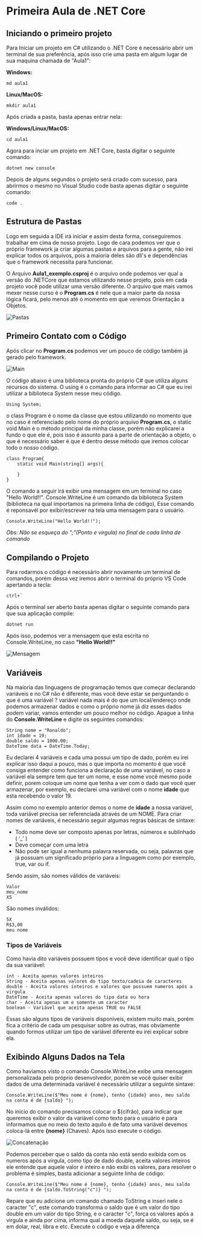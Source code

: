# Primeira Aula de .NET Core

## Iniciando o primeiro projeto
Para Iniciar um projeto em C# utilizando o .NET Core é necessário abrir um terminal de sua preferência, após isso crie uma pasta em algum lugar de sua maquina chamada de "Aula1": 

**Windows:**   
    
    md aula1

**Linux/MacOS:**

    mkdir aula1

Após criada a pasta, basta apenas entrar nela:

**Windows/Linux/MacOS:**   
    
    cd aula1

Agora para inciar um projeto em .NET Core, basta digitar o seguinte comando:

    dotnet new console

Depois de alguns segundos o projeto será criado com sucesso, para abrirmos o mesmo no Visual Studio code basta apenas digitar o seguinte comando:

    code .

## Estrutura de Pastas
Logo em seguida a IDE irá iniciar e assim desta forma, conseguiremos trabalhar em cima de nosso projeto. Logo de cara podemos ver que o próprio framework ja criar algumas pastas e arquivos para a gente, não irei explicar todos os arquivos, pois a maioria deles são dll's e dependências que o framework necessita para funcionar. 

O Arquivo **Aula1_exemplo.csproj** é o arquivo onde podemos ver qual a versão do .NETCore que estamos utilizando nesse projeto, pois em cada projeto você pode utilizar uma versão diferente. O arquivo que mais vamos mexer nesse curso é o **Program.cs** é nele que a maior parte da nossa lógica ficará, pelo menos até o momento em que veremos Orientação a Objetos.

![Pastas](/asset/img/Pastas "Pastas")

## Primeiro Contato com o Código

Após clicar no **Program.cs** podemos ver um pouco de código também já gerado pelo framework.

![Main](/asset/img/main "Main")

O código abaixo é uma biblioteca pronta do próprio C# que utiliza alguns recursos do sistema. O using é o comando para informar ao C# que eu irei utilizar a biblioteca System nesse meu código.

    Using System;

o class Program é o nome da classe que estou utilizando no momento que no caso é referenciado pelo nome do próprio arquivo **Program.cs**, o static void Main é o método principal da minha classe, porém não explicarei a fundo o que ele é, pois isso é assunto para a parte de orientação a objeto, o que é necessário saber é que é dentro desse método que iremos colocar todo o nosso código.

    class Program{
        static void Main(string[] args){

        }
    }

O comando a seguir irá exibir uma mensagem em um terminal no caso "Hello World!!". Console.WriteLine é um comando da biblioteca System (biblioteca na qual importamos na primeira linha de código), Esse comando é reponsavél por exibir/escrever na tela uma mensagem para o usuário.

    Console.WriteLine("Hello World!!");

*Obs: Não se esqueça do ";"(Ponto e virgula) no final de cada linha de comando*

## Compilando o Projeto

Para rodarmos o código é necessário abrir novamente um terminal de comandos, porém dessa vez iremos abrir o terminal do próprio VS Code apertando a tecla:

    ctrl+`

Após o terminal ser aberto basta apenas digitar o seguinte comando para que sua aplicação compile: 

    dotnet run

Após isso, podemos ver a mensagem que esta escrita no Console.WriteLine, no caso **"Hello World!!"**

![Mensagem](/asset/img/mensagem "Mensagem")

## Variáveis

Na maioria das linguagens de programação temos que começar declarando variáveis e no C# não é diferente, mas você deve estar se perguntando o que é uma variável ? variável nada mais é do que um local/endereço onde podemos armazenar dados e como o próprio nome já diz esses dados podem variar, vamos entender um pouco melhor no código. Apague a linha do **Console.WriteLine** e digite os seguintes comandos:

    String nome = "Ronaldo";
    int idade = 19;
    double saldo = 1000.00;
    DateTime data = DateTime.Today;

Eu declarei 4 variáveis e cada uma possui um tipo de dado, porém eu irei explicar isso daqui a pouco, mas o que importa no momento é que você consiga entender como funciona a declaração de uma variável, no caso a variável ela sempre tem que ter um nome, e esse nome você mesmo pode definir, porem coloque um nome que tenha a ver com o dado que você quer armazenar, por exemplo, eu declarei uma variável com o nome **idade** que esta recebendo o valor 19.

Assim como no exemplo anterior demos o nome de **idade** a nossa variável, toda variável precisa ser referenciada através de um NOME. Para criar nomes de variáveis, é necessário seguir algumas regras básicas de sintaxe:

- Todo nome deve ser composto apenas por letras, números e sublinhado ( ‘_’ )
- Deve começar com uma letra
- Não pode ser igual a nenhuma palavra reservada, ou seja, palavras que já possuam um significado próprio para a linguagem como por exemplo, true, var ou if.

Sendo assim, são nomes válidos de variáveis:

    Valor
    meu_nome
    X5

São nomes inválidos:

    5X
    R$3,00
    meu nome

### Tipos de Variáveis

Como havia dito variáveis possuem tipos e você deve identificar qual o tipo da sua variável:

    int - Aceita apenas valores inteiros
    String - Aceita apenas valores do tipo texto/cadeia de caracteres
    double - Aceita valores inteiros e valores que possuem numeros após a virgula
    DateTime - Aceita apenas valores do tipo data ou hora
    char - Aceita apenas um e somente um caracter
    boolean - Variável que aceita apenas TRUE ou FALSE

Essas são alguns tipos de variáveis disponiveis, existem muito mais, porém fica a critério de cada um pesquisar sobre as outras, mas obviamente quando formos utilizar um tipo de variável diferente eu irei explicar sobre ela.

## Exibindo Alguns Dados na Tela

Como haviamos visto o comando Console.WriteLine exibe uma mensagem personalizada pelo próprio desenvolvedor, porém se você quiser exibir dados de uma determinada variável é necessário utilizar a seguinte sintaxe:

    Console.WriteLine($"Meu nome é {nome}, tenho {idade} anos, meu saldo na conta é de {saldo} ");

No inicio do comando precisamos colocar o $(cifrão), para indicar que queremos exibir o valor da variável como texto para o usuário e para informamos que no meio do texto aquilo é de fato uma variável devemos coloca-lá entre **{nome}** (Chaves). Após isso execute o código.

![Concatenação](/asset/img/concatenacao "Concatenação")

Podemos perceber que o saldo da conta não está sendo exibida com os numeros após a virgula, como tipo de dado double, aceita valores inteiros ele entende que aquele valor é inteiro e não exibi os valores, para resolver o problema é simples, basta adicionar a seguinte linha de código:

    Console.WriteLine($"Meu nome é {nome}, tenho {idade} anos, meu saldo na conta é de {saldo.ToString("c")} ");

Repare que eu adicione um comando chamado ToString e inseri nele o caracter "c", este comando transforma o saldo que é um valor do tipo double em um valor do tipo String, e o caracter "c", força os valores após a virgula e ainda por cima, informa qual a moeda daquele saldo, ou seja, se é em dolar, real, libra e etc. Execute o código e veja a diferença